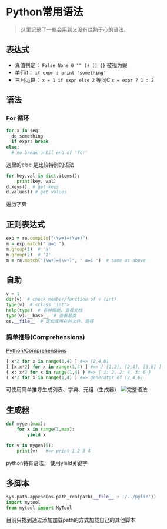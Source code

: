 # Python常用语法

> 这里记录了一些会用到又没有烂熟于心的语法。

## 表达式
- 真值判定： `False None 0 "" () [] {}` 被视为假
- 单行if： `if expr : print 'something'`
- 三目运算： `x = 1 if expr else 2` 等同C `x = expr ? 1 : 2`

## 语法
### For 循环
```python
for x in seq:
  do something
  if expr: break
else:
  # no break until end of 'for'
```
这里的else 是比较特别的语法

```python
for key,val in dict.items():
    print(key, val)
d.keys()  # get keys
d.values() # get values
```
遍历字典

## 正则表达式
```ruby
exp = re.compile("(\w+)=(\w+)")
m = exp.match(" a=1 ")
m.group(1)  # 'a'
m.group(2)  # '1'
m = re.match("(\w+)=(\w+)", " a=1 ")  # same as above
```

## 自助
```python
v = 1
dir(v)  # check member/function of v (int)
type(v)  # <class 'int'>
help(type)  # 各种帮助，查看文档
type(v).__base__  # 查看基类
os.__file__  # 定位库所在的文件、路径
```

### 简单推导(Comprehensions)
[Python/Comprehensions](https://python-3-patterns-idioms-test.readthedocs.io/en/latest/Comprehensions.html)
```python
[ x*2 for x in range(1,4) ] #=> [2,4,6]
[ [x,x*2] for x in range(1,4) ] #=> [ [1,2], [2,4], [3,6] ]
{ x: x*2 for x in range(1,4) } #=> { 1: 2, 2: 4, 3: 6 }
( x*2 for x in range(1,4) ) #=> generator of (2,4,6)
```
可使用简单推导生成列表、字典、元组（生成器）
![完整语法](https://upload-images.jianshu.io/upload_images/3934566-1d6ff13df5abc6fe.gif?imageMogr2/auto-orient/strip)

## 生成器
```python
def mygen(max):
    for x in range(1,max):
        yield x

for v in mygen(5):
    print(v)   #=> print 1 2 3 4
```
python特有语法， 使用yield关键字

## 多脚本
```python
sys.path.append(os.path_realpath(__file__ + '/../pylib'))
import mytool
from mytool import MyTool
```
目前只找到通过添加加载path的方式加载自己的其他脚本
